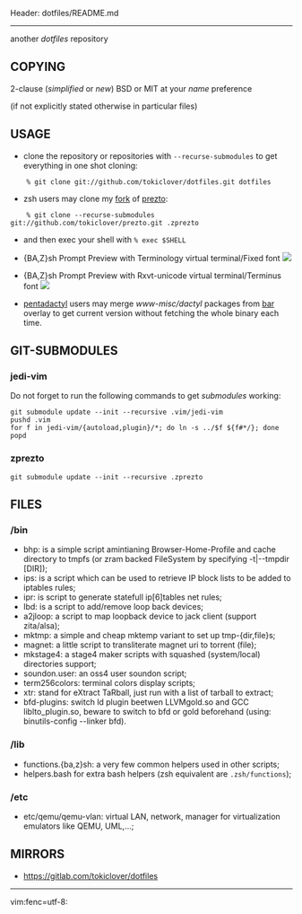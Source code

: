 Header: dotfiles/README.md

---

another _dotfiles_ repository

COPYING
-------

2-clause (*simplified* or *new*) BSD or MIT at your *name* preference

(if not explicitly stated otherwise in particular files)

USAGE
-----

* clone the repository or repositories with `--recurse-submodules` to get
everything in one shot cloning: 
```
    % git clone git://github.com/tokiclover/dotfiles.git dotfiles
```
* zsh users may clone my [fork][1] of [prezto][2]: 
```
    % git clone --recurse-submodules git://github.com/tokiclover/prezto.git .zprezto
```
* and then exec your shell with `% exec $SHELL`

* {BA,Z}sh Prompt Preview with Terminology virtual terminal/Fixed font
![](https://imgur.com/qWXRrc6.png)

* {BA,Z}sh Prompt Preview with Rxvt-unicode virtual terminal/Terminus font
![](https://imgur.com/FVjfmRj.png)

* [pentadactyl][4] users may merge *www-misc/dactyl* packages from [bar][3]
overlay to get current version without fetching the whole binary each time.

GIT-SUBMODULES
--------------

### jedi-vim

Do not forget to run the following commands to get *submodules* working:

    git submodule update --init --recursive .vim/jedi-vim
    pushd .vim
    for f in jedi-vim/{autoload,plugin}/*; do ln -s ../$f ${f#*/}; done
    popd

### zprezto

    git submodule update --init --recursive .zprezto

FILES
-----
### /bin

* bhp: is a simple script amintianing Browser-Home-Profile and cache directory to
       tmpfs (or zram backed FileSystem by specifying -t|--tmpdir [DIR]);
* ips: is a script which can be used to retrieve IP block lists to be added to iptables rules;
* ipr: is script to generate statefull ip[6]tables net rules;
* lbd: is a script to add/remove loop back devices;
* a2jloop: a script to map loopback device to jack client (support zita/alsa);
* mktmp: a simple and cheap mktemp variant to set up tmp-{dir,file}s; 
* magnet: a little script to transliterate magnet uri to torrent (file);
* mkstage4: a stage4 maker scripts with squashed (system/local) directories support;
* soundon.user: an oss4 user soundon script;
* term256colors: terminal colors display scripts;
* xtr: stand for eXtract TaRball, just run with a list of tarball to extract;
* bfd-plugins: switch ld plugin beetwen LLVMgold.so and GCC liblto_plugin.so,
  beware to switch to bfd or gold beforehand (using: binutils-config --linker bfd).

### /lib

* functions.{ba,z}sh: a very few common helpers used in other scripts;
* helpers.bash for extra bash helpers (zsh equivalent are `.zsh/functions`);

### /etc

* etc/qemu/qemu-vlan: virtual LAN, network, manager for virtualization emulators
like QEMU, UML,...;

MIRRORS
-------

* https://gitlab.com/tokiclover/dotfiles

[1]: https://github.com/tokiclover/prezto
[2]: https://github.com/sorin-ionescu/prezto
[3]: https://github.com/tokiclover/bar-overlay
[4]: http://5digits.org/pentadactyl

---
vim:fenc=utf-8:
